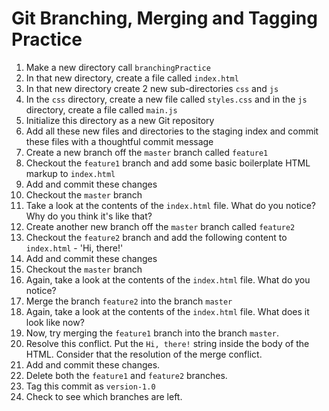 # Git Branching, Merging and Tagging Practice

1. Make a new directory call `branchingPractice`
2. In that new directory, create a file called `index.html`
3. In that new directory create 2 new sub-directories `css` and `js`
4. In the `css` directory, create a new file called `styles.css` and in the `js` directory, create a file called `main.js`
5. Initialize this directory as a new Git repository
6. Add all these new files and directories to the staging index and commit these files with a thoughtful commit message
7. Create a new branch off the `master` branch called `feature1`
8. Checkout the `feature1` branch and add some basic boilerplate HTML markup to `index.html`
9. Add and commit these changes
10. Checkout the `master` branch
11. Take a look at the contents of the `index.html` file. What do you notice? Why do you think it's like that?
12. Create another new branch off the `master` branch called `feature2`
13. Checkout the `feature2` branch and add the following content to `index.html` - 'Hi, there!'
14. Add and commit these changes
15. Checkout the `master` branch
16. Again, take a look at the contents of the `index.html` file. What do you notice? 
17. Merge the branch `feature2` into the branch `master`
18. Again, take a look at the contents of the `index.html` file. What does it look like now?
19. Now, try merging the `feature1` branch into the branch `master`.
20. Resolve this conflict. Put the `Hi, there!` string inside the body of the HTML. Consider that the resolution of the merge conflict.
21. Add and commit these changes.
21. Delete both the `feature1` and `feature2` branches.
22. Tag this commit as `version-1.0`
23. Check to see which branches are left.
